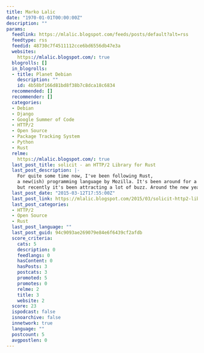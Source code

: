 ```yaml
---
title: Marko Lalic
date: "1970-01-01T00:00:00Z"
description: ""
params:
  feedlink: https://mlalic.blogspot.com/feeds/posts/default?alt=rss
  feedtype: rss
  feedid: 48730c7f4511112cce6bd6556db47e3a
  websites:
    https://mlalic.blogspot.com/: true
  blogrolls: []
  in_blogrolls:
  - title: Planet Debian
    description: ""
    id: 4b58bf166d81bd8f38b7c8dca18c6834
  recommended: []
  recommender: []
  categories:
  - Debian
  - Django
  - Google Summer of Code
  - HTTP/2
  - Open Source
  - Package Tracking System
  - Python
  - Rust
  relme:
    https://mlalic.blogspot.com/: true
  last_post_title: solicit - an HTTP/2 Library for Rust
  last_post_description: |-
    For quite some time now, I've been following Rust,
    a new(ish) programming language by Mozilla. It's been around for a while,
    but recently it's been attracting a lot of buzz. Around the new year,
  last_post_date: "2015-03-12T17:55:00Z"
  last_post_link: https://mlalic.blogspot.com/2015/03/solicit-http2-library-for-rust.html
  last_post_categories:
  - HTTP/2
  - Open Source
  - Rust
  last_post_language: ""
  last_post_guid: 94c9093ae269079e84e6f6439cf2afdb
  score_criteria:
    cats: 5
    description: 0
    feedlangs: 0
    hasContent: 0
    hasPosts: 3
    postcats: 3
    promoted: 5
    promotes: 0
    relme: 2
    title: 3
    website: 2
  score: 23
  ispodcast: false
  isnoarchive: false
  innetwork: true
  language: ""
  postcount: 5
  avgpostlen: 0
---
```

